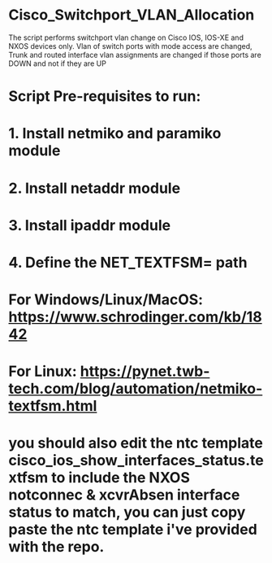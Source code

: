 # Cisco_Switchport_VLAN_Allocation
The script performs switchport vlan change on Cisco IOS, IOS-XE and NXOS devices only. Vlan of switch ports with mode access are changed, Trunk and routed interface vlan assignments are changed if those ports are DOWN and not if they are UP

# Script Pre-requisites to run:
# 1. Install netmiko and paramiko module 
# 2. Install netaddr module
# 3. Install ipaddr module
# 4. Define the NET_TEXTFSM= path
#    For Windows/Linux/MacOS: https://www.schrodinger.com/kb/1842
#    For Linux: https://pynet.twb-tech.com/blog/automation/netmiko-textfsm.html
#    you should also edit the ntc template cisco_ios_show_interfaces_status.textfsm to include the NXOS notconnec & xcvrAbsen interface status to match, you can just copy paste the ntc template i've provided with the repo.

